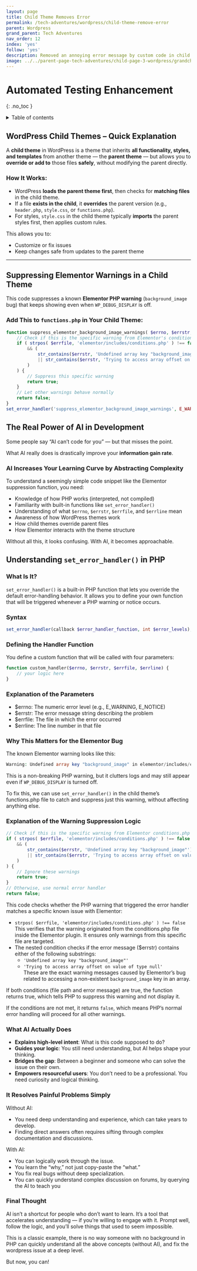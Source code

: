 ```yaml
---
layout: page
title: Child Theme Removes Error
permalink: /tech-adventures/wordpress/child-theme-remove-error
parent: Wordpress
grand_parent: Tech Adventures
nav_order: 12
index: 'yes'
follow: 'yes'
description: Removed an annoying error message by custom code in child theme
image: ../../parent-page-tech-adventures/child-page-3-wordpress/grandchild-page-4-heic-images-incompatible-browser/heic-image-incompatible-browser.png
---
```


# Automated Testing Enhancement

{: .no_toc }

<details closed markdown="block">
  <summary>
    Table of contents
  </summary>
  {: .text-delta }
- TOC
{:toc}
</details>

## WordPress Child Themes – Quick Explanation

A **child theme** in WordPress is a theme that inherits **all functionality, styles, and templates** from another theme — the **parent theme** — but allows you to **override or add to** those files **safely**, without modifying the parent directly.

### How It Works:
- WordPress **loads the parent theme first**, then checks for **matching files** in the child theme.
- If a file **exists in the child**, it **overrides** the parent version (e.g., `header.php`, `style.css`, or `functions.php`).
- For styles, `style.css` in the child theme typically **imports** the parent styles first, then applies custom rules.

This allows you to:
- Customize or fix issues
- Keep changes safe from updates to the parent theme

---

## Suppressing Elementor Warnings in a Child Theme

This code suppresses a known **Elementor PHP warning** (`background_image` bug) that keeps showing even when `WP_DEBUG_DISPLAY` is off.

### Add This to `functions.php` in Your Child Theme:

```php
function suppress_elementor_background_image_warnings( $errno, $errstr, $errfile, $errline ) {
    // Check if this is the specific warning from Elementor's conditions.php on background_image
    if ( strpos( $errfile, 'elementor/includes/conditions.php' ) !== false
        && (
            str_contains($errstr, 'Undefined array key "background_image"') 
            || str_contains($errstr, 'Trying to access array offset on value of type null')
        )
    ) {
        // Suppress this specific warning
        return true;
    }
    // Let other warnings behave normally
    return false;
}
set_error_handler('suppress_elementor_background_image_warnings', E_WARNING);
```

## The Real Power of AI in Development

Some people say “AI can’t code for you” — but that misses the point.

What AI really does is drastically improve your **information gain rate**.

### AI Increases Your Learning Curve by Abstracting Complexity

To understand a seemingly simple code snippet like the Elementor suppression function, you need:

- Knowledge of how PHP works (interpreted, not compiled)
- Familiarity with built-in functions like `set_error_handler()`
- Understanding of what `$errno`, `$errstr`, `$errfile`, and `$errline` mean
- Awareness of how WordPress themes work
- How child themes override parent files
- How Elementor interacts with the theme structure

Without all this, it looks confusing. With AI, it becomes approachable.

## Understanding `set_error_handler()` in PHP

### What Is It?

`set_error_handler()` is a built-in PHP function that lets you override the default error-handling behavior. It allows you to define your own function that will be triggered whenever a PHP warning or notice occurs.

### Syntax

```php
set_error_handler(callback $error_handler_function, int $error_levels);
```

### Defining the Handler Function
You define a custom function that will be called with four parameters:

```php
function custom_handler($errno, $errstr, $errfile, $errline) {
    // your logic here
}
```

### Explanation of the Parameters
- $errno: The numeric error level (e.g., E_WARNING, E_NOTICE)
- $errstr: The error message string describing the problem
- $errfile: The file in which the error occurred
- $errline: The line number in that file

### Why This Matters for the Elementor Bug

The known Elementor warning looks like this:
```php
Warning: Undefined array key "background_image" in elementor/includes/conditions.php
```

This is a non-breaking PHP warning, but it clutters logs and may still appear even if `WP_DEBUG_DISPLAY` is turned off.

To fix this, we can use `set_error_handler()` in the child theme’s functions.php file to catch and suppress just this warning, without affecting anything else.

### Explanation of the Warning Suppression Logic

```php
// Check if this is the specific warning from Elementor conditions.php on background_image
if ( strpos( $errfile, 'elementor/includes/conditions.php' ) !== false
    && (
        str_contains($errstr, 'Undefined array key "background_image"') 
        || str_contains($errstr, 'Trying to access array offset on value of type null')
    )
) {
    // Ignore these warnings
    return true;
}
// Otherwise, use normal error handler
return false;
```
This code checks whether the PHP warning that triggered the error handler matches a specific known issue with Elementor:

- `strpos( $errfile, 'elementor/includes/conditions.php' ) !== false`<br>
This verifies that the warning originated from the conditions.php file inside the Elementor plugin. It ensures only warnings from this specific file are targeted.
- The nested condition checks if the error message ($errstr) contains either of the following substrings:
  - `'Undefined array key "background_image"'`
  - `'Trying to access array offset on value of type null'`<br>
These are the exact warning messages caused by Elementor’s bug related to accessing a non-existent `background_image` key in an array.

If both conditions (file path and error message) are true, the function returns true, which tells PHP to suppress this warning and not display it.

If the conditions are not met, it returns `false`, which means PHP’s normal error handling will proceed for all other warnings.

### What AI Actually Does

- **Explains high-level intent**: What is this code supposed to do?
- **Guides your logic**: You still need understanding, but AI helps shape your thinking.
- **Bridges the gap**: Between a beginner and someone who can solve the issue on their own.
- **Empowers resourceful users**: You don’t need to be a professional. You need curiosity and logical thinking.

### It Resolves Painful Problems Simply

Without AI:  
- You need deep understanding and experience, which can take years to develop.  
- Finding direct answers often requires sifting through complex documentation and discussions.  

With AI:
- You can logically work through the issue.
- You learn the “why,” not just copy-paste the “what.”
- You fix real bugs without deep specialization.
- You can quickly understand complex discussion on forums, by querying the AI to teach you

### Final Thought

AI isn’t a shortcut for people who don’t want to learn. It’s a tool that accelerates understanding — if you’re willing to engage with it. Prompt well, follow the logic, and you’ll solve things that used to seem impossible.

This is a classic example, there is no way someone with no background in PHP can quickly understand all the above concepts (without AI), and fix the wordpress issue at a deep level.

But now, you can!
